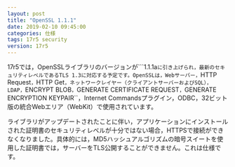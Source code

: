 ```yaml
---
layout: post
title: "OpenSSL 1.1.1"
date: 2019-02-10 09:45:00
categories: 仕様
tags: 17r5 security
version: 17r5
---
```


17r5では，OpenSSLライブラリのバージョンが```1.1.1a``に引き上げられ，最新のセキュリティレベルであるTLS 1.3に対応する予定です。OpenSSLは，Webサーバー，``HTTP Request``，``HTTP Get``，ネットワークレイヤー（クライアントサーバーおよびSQL），LDAP，``ENCRYPT BLOB``，``GENERATE CERTIFICATE REQUEST``，``GENERATE ENCRYPTION KEYPAIR``，Internet Commandsプラグイン，ODBC，32ビット版の統合Webエリア（WebKit）で使用されています。

ライブラリがアップデートされたことに伴い，アプリケーションにインストールされた証明書のセキュリティレベルが十分ではない場合，HTTPSで接続ができなくなりました。具体的には，MD5ハッシュアルゴリズムの暗号スイートを使用した証明書では，サーバーをTLS公開することができません。これは仕様です。
